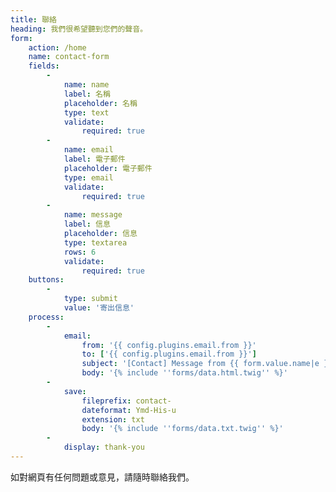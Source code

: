 ```yaml
---
title: 聯絡
heading: 我們很希望聽到您們的聲音。
form:
    action: /home
    name: contact-form
    fields:
        -
            name: name
            label: 名稱
            placeholder: 名稱
            type: text
            validate:
                required: true
        -
            name: email
            label: 電子郵件
            placeholder: 電子郵件
            type: email
            validate:
                required: true
        -
            name: message
            label: 信息
            placeholder: 信息
            type: textarea
            rows: 6
            validate:
                required: true
    buttons:
        -
            type: submit
            value: '寄出信息'
    process:
        -
            email:
                from: '{{ config.plugins.email.from }}'
                to: ['{{ config.plugins.email.from }}']
                subject: '[Contact] Message from {{ form.value.name|e }}'
                body: '{% include ''forms/data.html.twig'' %}'
        -
            save:
                fileprefix: contact-
                dateformat: Ymd-His-u
                extension: txt
                body: '{% include ''forms/data.txt.twig'' %}'
        -
            display: thank-you
---
```


如對網頁有任何問題或意見，請隨時聯絡我們。
